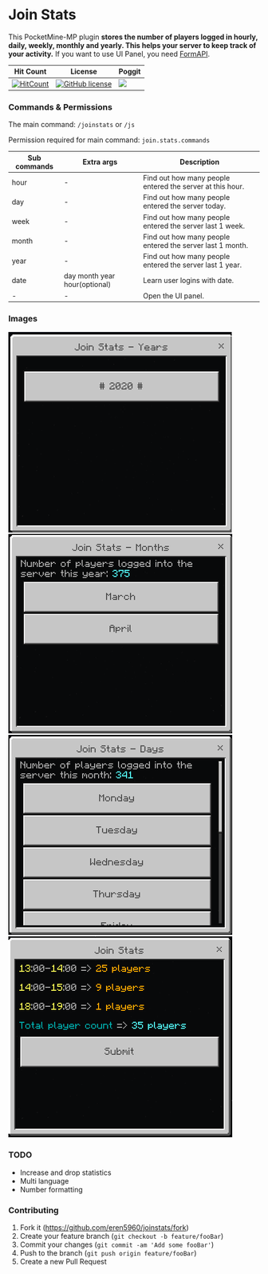 # Join Stats
This PocketMine-MP plugin **stores the number of players logged in hourly, daily, weekly, monthly and yearly. 
This helps your server to keep track of your activity.** If you want to use UI Panel, you need [FormAPI](https://github.com/jojoe77777/FormAPI).

| Hit Count | License | Poggit |
|--------|----------|-----------|
|[![HitCount](http://hits.dwyl.com/Eren5960/JoinStats.svg)](http://hits.dwyl.com/Eren5960/JoinStats)| [![GitHub license](https://img.shields.io/github/license/Eren5960/JoinStats.svg)](https://github.com/Eren5960/JoinStats/blob/master/LICENSE)|[![](https://poggit.pmmp.io/shield.state/JoinStats)](https://poggit.pmmp.io/p/JoinStats)

### Commands & Permissions
The main command: `/joinstats` or `/js`

Permission required for main command: `join.stats.commands`

| __Sub commands__ | __Extra args__ | __Description__ |
|-------------|-------------|------------|
| hour         | -     |  Find out how many people entered the server at this hour. |
| day         | -     |  Find out how many people entered the server today. |
| week         | -     |  Find out how many people entered the server last 1 week. |
| month         | -     |  Find out how many people entered the server last 1 month. |
| year         | -     |  Find out how many people entered the server last 1 year. |
| date         | day month year hour(optional)     |  Learn user logins with date. |
| -         | -    |  Open the UI panel. |

### Images
![Years Image](meta/years.PNG) ![Months Image](meta/months.PNG)
![Days Image](meta/days.PNG) ![Hours Image](meta/hours.PNG)

### TODO 
 - Increase and drop statistics
 - Multi language
 - Number formatting
 
### Contributing
 1. Fork it (<https://github.com/eren5960/joinstats/fork>)
 2. Create your feature branch (`git checkout -b feature/fooBar`)
 3. Commit your changes (`git commit -am 'Add some fooBar'`)
 4. Push to the branch (`git push origin feature/fooBar`)
 5. Create a new Pull Request